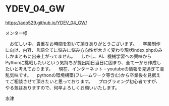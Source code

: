 # YDEV_04_GW

https://ado529.github.io/YDEV_04_GW/

メンター様

　お忙しい中、貴重なお時間を割いて頂きありがとうございます。
　卒業制作に向け、内容、言語全てに悩みに悩み方向性が大きく変わり現状index.phpのみしかまともに出来上がってません。
　しかし、AI、機械学習への興味からPythonに挑戦したいという気持ちが提出期日当日に固まり、全て一から作成したいと考えております。
　現在、インターネット・youtubeの情報を見過ぎて混乱気味です。
　pythonの環境構築(フレームワーク等含む)から卒業後を見据えてご相談させて頂きたいと思っております。
　プログラミング初心者ですが、やる気はありますので、何卒よろしくお願いいたします。

水津


